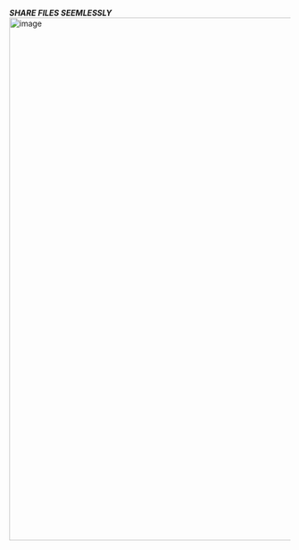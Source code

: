 ***SHARE FILES SEEMLESSLY***
<img width="1300" height="937" alt="image" src="https://github.com/user-attachments/assets/acb0afb2-4b45-4d5a-94c6-9b10c3376528" />
